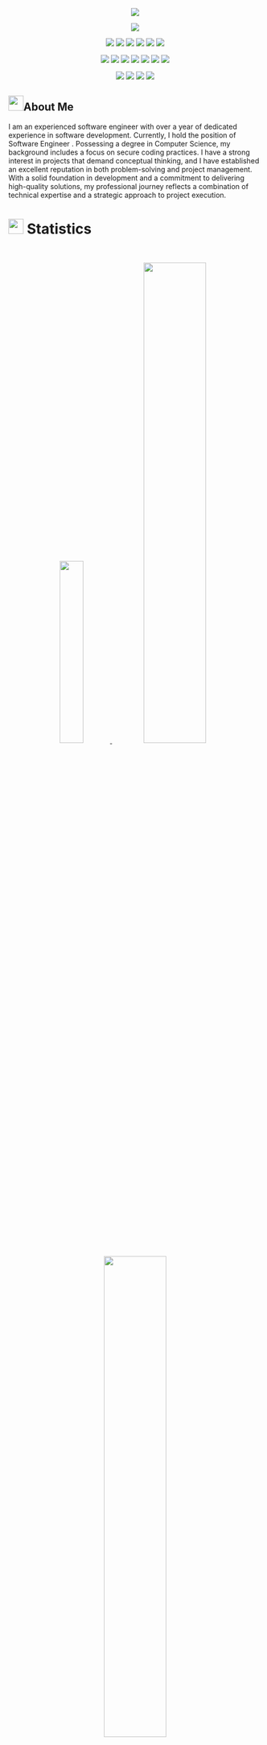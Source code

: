 <p align="center">
  <a href="https://github.com/DenverCoder1/readme-typing-svg"><img src="https://readme-typing-svg.herokuapp.com?lines=Hi,+I'm+Rao+Atif+Bashir;I+Stand+with+Palestine.;Let's+Talk+about+Oracle+ERP;OR+BI-Dashboards.;learning+Data+Science;&center=true&width=500&height=50"></a>
</p>

<p>
<div align="center" target="_blank">
  <img src="https://img.shields.io/github/followers/Atifba86?style=social">	
  </a>
</div>
</p>

<p>
<div align="center">
  <img src="https://img.shields.io/badge/HTML5-dd4b25.svg?style=for-the-badge&logo=html5&logoColor=white">
  <img src="https://img.shields.io/badge/CSS-2862e9.svg?style=for-the-badge&logo=CSS3&logoColor=white">
  <img src="https://img.shields.io/badge/Oracle ERP-FFFFFF.svg?style=for-the-badge&logo=Oracle&logoColor=red">
  <img src="https://img.shields.io/badge/JavaScript-efd81d.svg?style=for-the-badge&logo=javascript&logoColor=000000">
	  <img src="https://img.shields.io/badge/PHP-7377ad?style=for-the-badge&logo=PHP&logoColor=000000">
  <img src="https://img.shields.io/badge/Python-3670A0?style=for-the-badge&logo=python&logoColor=ffdd54">
</div>
</p>

<p>
<div align="center">
  <img src="https://img.shields.io/badge/basecamp-ffd303?style=for-the-badge&logo=basecamp&logoColor=1b2c35">
  <img src="https://img.shields.io/badge/sql-%23092E20.svg?style=for-the-badge&logo=mysql&logoColor=white">
  <img src="https://img.shields.io/badge/GitHub-%23121011.svg?style=for-the-badge&logo=github&logoColor=white">
  <img src="https://img.shields.io/badge/Git-%23F05033.svg?style=for-the-badge&logo=git&logoColor=white">
  <img src="https://img.shields.io/badge/Jira-2684FF.svg?style=for-the-badge&logo=Jira&logoColor=white">
	 <img src="https://img.shields.io/badge/-Stackoverflow-FE7A16?style=for-the-badge&logo=stack-overflow&logoColor=white">
	  <img src="https://img.shields.io/badge/Visual%20Studio%20Code-0078d7.svg?style=for-the-badge&logo=visual-studio-code&logoColor=white">
</div>
</p>


<p>
<div align="center">
  <img src="https://img.shields.io/badge/Adobe%20Lightroom-001d34.svg?style=for-the-badge&logo=Adobe%20Lightroom&logoColor=2fa3f7">
  <img src="https://img.shields.io/badge/adobeillustrator-310000.svg?style=for-the-badge&logo=adobeillustrator&logoColor=f79500">
  <img src="https://img.shields.io/badge/adobephotoshop-001d34.svg?style=for-the-badge&logo=adobephotoshop&logoColor=2fa3f7">
  <img src="https://img.shields.io/badge/Wordpress-%23000000.svg?style=for-the-badge&logo=wordpress&logoColor=white">
</div>
</p>

## <img src="https://user-images.githubusercontent.com/82110564/189553856-2e7f8f30-80b4-484f-bfaa-9e5eb10f24e5.gif" width="30">About Me

I am an experienced software engineer with over a year of dedicated experience in software development. Currently, I hold the position of Software Engineer . Possessing a degree in Computer Science, my background includes a focus on secure coding practices. I have a strong interest in projects that demand conceptual thinking, and I have established an excellent reputation in both problem-solving and project management. With a solid foundation in development and a commitment to delivering high-quality solutions, my professional journey reflects a combination of technical expertise and a strategic approach to project execution.


# <img src="https://media4.giphy.com/media/MIGbtLZoVjbl0bYbAd/giphy.gif?cid=ecf05e472t2h0i8d7dcjaoau9iqtchhr899hxmpxzzgc7lyw&rid=giphy.gif" width="30"> Statistics

<br/>
<p align="center">
  <a href="https://raoatif.webnode.page/">
    <img width="30.5%" src="https://github-readme-stats.vercel.app/api?username=Atifba86&show_icons=true&include_all_commits=true&theme=radical&hide_rank=true&hide_border=true"> 
    <img width="49.5%" src="https://github-readme-streak-stats.herokuapp.com/?user=Atifba86&theme=radical&hide_border=true">		  
  </a>
</p>
<br>

<!-- [![Torrin's Activity Graph](https://activity-graph.herokuapp.com/graph?username=torrinworx&custom_title=Torrin's%20Contribution%20Graph&theme=radical&bg_color=282828&hide_border=true&line=d1a01f&point=c58545)](http://torrinleonard.com/) -->

<p align="center">
  <a href="https://raoatif.webnode.page/">
    <img width="49.5%" src="https://github-readme-stats.vercel.app/api/top-langs/?username=Atifba86&theme=radical&bg_color=282828&hide_border=true&include_all_commits=true&count_private=true&layout=compact">
  </a>
</p>

<p align="center"><img src="https://profile-counter.glitch.me/{Atifba86}/count.svg"></p>

## <img src="https://media1.giphy.com/media/Q8PQ1KuarrYucCMVTJ/giphy.gif?cid=ecf05e47odgm8bs8cmb8cf1ijmfzqaeeu9fzmx6nbcv06ky2&rid=giphy.gif" width="30"> Current Projects
<ul>			
	<li><b>Daira Solutions Pvt Ltd</a></b>:<ul><li>Engaging in a collaborative process with the client, the initial phase involves comprehending their needs, goals, and objectives for the website. Subsequently, a comprehensive project plan is crafted, delineating the project scope, timeline, and budget. The design phase follows, where the website's user interface (UI) and user experience (UX) are meticulously crafted to ensure easy navigation and visual appeal. Moving into development, the website takes shape through coding, page creation, and the integration of essential functionalities such as forms, e-commerce platforms, and content management systems. Rigorous testing is then conducted to ensure the website is bug-free and functions as intended. The launch phase involves setting up the domain name and hosting. Post-launch, ongoing maintenance and support are provided to uphold the website's proper functionality and security. This comprehensive approach ensures a seamless and effective development process from inception to maintenance. (Under construction)</li></ul></li>
	<li><b>Drowsiness Detection Tool</a></b>:<ul><li>Using a dashboard-mounted camera, the system captures and analyzes images of the driver's face through advanced computer vision algorithms, detecting changes in facial expressions and eye movements indicative of drowsiness. Continuously monitoring key indicators such as eye movements and head position in comparison to a baseline model, the system triggers alerts—visual cues like flashing lights or auditory signals—when significant deviations are detected. Beyond immediate warnings to the driver, the tool can be configured to send alerts to smartphones or vehicle telematics systems, notifying employers or family members about the driver's condition. With the potential to save lives and prevent accidents caused by drowsy driving, this innovative application of artificial intelligence and computer vision technologies represents a significant stride towards ensuring drivers remain attentive and alert on the road.(Released)</li></ul></li>
	<li><b>Industrial Office & Hotel management System (IOHMS)</a></b>:<ul><li>In this academic project, I designed a structured data and analytical framework for office management. The process began with conceptualizing and establishing the foundation for an efficient office data management system. This involved creating a well-defined structure to organize and analyze various aspects of office operations. Leveraging my analytical skills, I implemented a framework that facilitates the systematic handling of office-related data. The project aimed to enhance office management processes through a strategic combination of data organization and analytical tools. This academic endeavor reflects a proactive approach to optimizing office efficiency and showcases the practical application of data management principles within an organizational context.(Released)
</ul>


